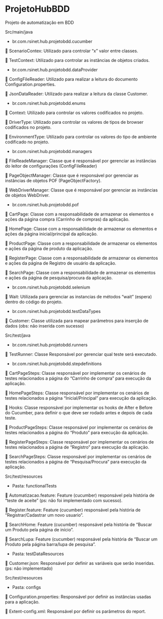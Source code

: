 # ProjetoHubBDD
Projeto de automatização em BDD

Src/main/java

- br.com.rsinet.hub.projetobdd.cucumber

	ScenarioContex: Utilizado para controlar “x” valor entre classes.

	TestContext:  Utilizado para controlar as instâncias de objetos criados.

- br.com.rsinet.hub.projetobdd.dataProvider

	ConfigFileReader: Utilizado para realizar a leitura do documento Configuration.properties.

	JsonDataReader: Utilizado para realizar a leitura da classe Customer.

- br.com.rsinet.hub.projetobdd.enums

	Context: Utilizado para controlar os valores codificados no projeto.

	DriverType: Utilizado para controlar os valores de tipos de browser codificados no projeto.

	EnvironmentType: Utilizado para controlar os valores do tipo de ambiente codificado no projeto.

- br.com.rsinet.hub.projetobdd.managers

	FileReadeManager: Classe que é responsável por gerenciar as instâncias do leitor de configurações (ConfigFileReader)

	PageObjectManager: Classe que é responsável por gerenciar as instâncias de objetos POF (PageObjectFactory).

	WebDriverManager: Classe que é responsável por gerenciar as instâncias de objetos WebDriver.

- br.com.rsinet.hub.projetobdd.pof

	CartPage: Classe com a responsabilidade de armazenar os elementos e ações da página compra (Carrinho de compras) da aplicação.

	HomePage: Classe com a responsabilidade de armazenar os elementos e ações da página inicial/principal da aplicação.

	ProductPage: Classe com a responsabilidade de armazenar os elementos e ações da página de produto da aplicação.

	RegisterPage: Classe com a responsabilidade de armazenar os elementos e ações da página de Registro de usuário da aplicação.

	SearchPage: Classe com a responsabilidade de armazenar os elementos e ações da página de pesquisa/procura da aplicação.

- br.com.rsinet.hub.projetobdd.selenium

	Wait: Utilizada para gerenciar as instancias de métodos “wait” (espera) dentro do código do projeto.

- br.com.rsinet.hub.projetobdd.testDataTypes

	Customer: Classe utilizada para mapear parâmetros para inserção de dados (obs: não inserida com sucesso)

Src/test/java

- br.com.rsinet.hub.projetobdd.runners

	TestRunner: Classe Responsável por gerenciar qual teste será executado.

- br.com.rsinet.hub.projetobdd.stepdefinitions

	CartPageSteps: Classe responsável por implementar os cenários de testes relacionados a página do “Carrinho de compra” para execução da aplicação.

	HomePageSteps: Classe responsável por implementar os cenários de testes relacionados a página “Inicial/Principal” para execução da aplicação.

	Hooks: Classe responsável por implementar os hooks de After e Before do Cucumber, para definir o que deve ser rodado antes e depois de cada teste.

	ProductPageSteps: Classe responsável por implementar os cenários de testes relacionados a página do “Produto” para execução da aplicação.

	RegisterPageSteps: Classe responsável por implementar os cenários de testes relacionados a página de “Registro” para execução da aplicação.

	SearchPageSteps: Classe responsável por implementar os cenários de testes relacionados a página de “Pesquisa/Procura” para execução da aplicação. 

Src/test/resources

- Pasta: functionalTests

	Automatizacao.feature: Feature (cucumber) responsável pela história de “teste de aceite” (ps: não foi implementado com sucesso).

	Register.feature: Feature (cucumber) responsável pela história de “Registrar/Cadastrar um novo usuario”.

	SearchHome: Feature (cucumber) responsável pela história de “Buscar um Produto pela página de início”.

	SearchLupa: Feature (cucumber) responsável pela história de “Buscar um Produto pela página barra/lupa de pesquisa”.

- Pasta: testDataResources

	Customer.json: Responsável por definir as variáveis que serão inseridas. (ps: não implementado)

Src/test/resources

- Pasta: configs

	Configuration.properties: Responsável por definir as instâncias usadas para a aplicação.

	Extent-config.xml:  Responsável por definir os parâmetros do report.

